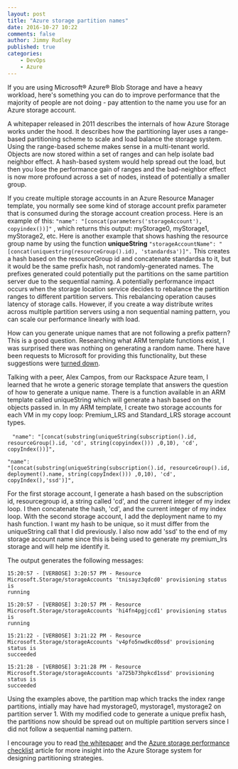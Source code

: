```yaml
---
layout: post
title: "Azure storage partition names"
date: 2016-10-27 10:22
comments: false
author: Jimmy Rudley
published: true
categories:
    - DevOps
    - Azure
---
```


If you are using Microsoft&reg; Azure&reg; Blob Storage and have a heavy workload, here's something
you can do to improve performance that the majority of people are not doing -
pay attention to the name you use for an Azure storage account.

<!-- more -->

A whitepaper released in 2011 describes the
internals of how Azure Storage works under the hood. It describes how the
partitioning layer uses a range-based partitioning scheme to scale and load
balance the storage system. Using the range-based scheme makes sense in a multi-tenant
world. Objects are now stored within a set of ranges and can help isolate bad
neighbor effect. A hash-based system would help spread out the load, but then
you lose the performance gain of ranges and the bad-neighbor effect is now more profound
across a set of nodes, instead of potentially a smaller group.

If you create multiple storage accounts in an Azure
Resource Manager template, you normally see some kind of storage account
prefix parameter that is consumed during the storage account creation process.
Here is an example of this: ``` "name":
"[concat(parameters('storageAccount'), copyindex())]" ``` , which returns this output: myStorage0, myStorage1, myStorage2, etc. Here is another example that shows hashing the resource group name by using the function **uniqueString** ``` "storageAccountName":
"[concat(uniquestring(resourceGroup().id), 'standardsa')]". ``` This
creates a hash based on the resourceGroup id and concatenate standardsa to
it, but it would be the same prefix hash, not randomly-generated names. The
prefixes generated could potentially put the partitions on the same partition
server due to the sequential naming. A potentially performance impact occurs
when the storage location service decides to rebalance the partition ranges to
different partition servers. This rebalancing operation causes latency of
storage calls. However, if you create a way distribute writes across multiple
partition servers using a non sequential naming pattern, you can scale our
performance linearly with load.

How can you generate unique names that are not following a prefix pattern? This
is a good question. Researching what ARM template functions exist, I was surprised
there was nothing on generating a random name. There have been requests to
Microsoft for providing this functionality, but these suggestions were
[turned down](https://feedback.azure.com/forums/281804-azure-resource-manager/suggestions/8499160-provide-a-template-function-to-generate-a-name).

Talking with a peer, Alex Campos, from our Rackspace Azure team, I learned that he
wrote a generic storage template that answers the question of how to generate a unique
name. There is a function available in an ARM template called uniqueString
which will generate a hash based on the objects passed in. In my ARM template,
I create two storage accounts for each VM in my copy loop: Premium_LRS and
Standard_LRS storage account types.

 ```
"name":
"[concat(substring(uniqueString(subscription().id, resourceGroup().id,
'cd', string(copyindex())) ,0,10), 'cd', copyIndex())]",
 ```

 ```
"name":
"[concat(substring(uniqueString(subscription().id, resourceGroup().id,
deployment().name, string(copyIndex())) ,0,10), 'cd',
copyIndex(),'ssd')]",
```

For the first storage account, I generate a hash based on
the subscription id, resourcegroup id, a string called 'cd', and the current
integer of my index loop. I then concatenate the hash, 'cd', and the current
integer of my index loop. With the second storage account, I add the
deployment name to my hash function. I want my hash to be unique, so it must
differ from the uniqueString call that I did previously. I also now add 'ssd' to the
end of my storage account name since this is being used to generate my
premium_lrs storage and will help me identify it.



The output generates the following messages:

    15:20:57 - [VERBOSE] 3:20:57 PM - Resource
    Microsoft.Storage/storageAccounts 'tnisayz3qdcd0' provisioning status is
    running

    15:20:57 - [VERBOSE] 3:20:57 PM - Resource
    Microsoft.Storage/storageAccounts 'hi4fn4pgjccd1' provisioning status is
    running

    15:21:22 - [VERBOSE] 3:21:22 PM - Resource
    Microsoft.Storage/storageAccounts 'v4pfo5nwdkcd0ssd' provisioning status is
    succeeded

    15:21:28 - [VERBOSE] 3:21:28 PM - Resource
    Microsoft.Storage/storageAccounts 'a725b73hpkcd1ssd' provisioning status is
    succeeded

Using the examples above, the partition map which tracks the index range
partitions, intially may have had mystorage0, mystorage1, mystorage2 on partition
server 1. With my modified code to generate a unique prefix hash, the partitions
now should be spread out on multiple partition servers since I did not follow a
sequential naming pattern.

I encourage you to read [the whitepaper](http://sigops.org/sosp/sosp11/current/2011-Cascais/printable/11-calder.pdf)
and the [Azure storage performance checklist](https://azure.microsoft.com/en-us/documentation/articles/storage-performance-checklist/#subheading47)
article for more insight into the Azure Storage system for designing partitioning strategies.




